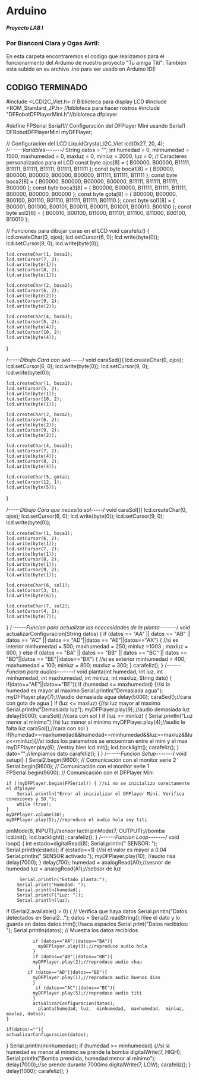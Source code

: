# Arduino
##### Proyecto LAB I 
### Por Bianconi Clara y Ogas Avril:
En esta carpeta encontraremos el codigo que realizamos para el funcionamiento del Arduino de nuestro proyecto "Tu amiga Titi":
Tambien esta subido en su archivo .ino para ser usado en Arduino IDE

## CODIGO TERMINADO
#include <LCDI2C_Viet.h>  // Biblioteca para display LCD
#include <ROM_Standard_JP.h> //bibloteca para hacer rostros
#include "DFRobotDFPlayerMini.h"//bibloteca dfplayer
 
#define FPSerial Serial1// Configuración del DFPlayer Mini usando Serial1
DFRobotDFPlayerMini myDFPlayer;
 
// Configuración del LCD
LiquidCrystal_I2C_Viet lcd(0x27, 20, 4);  
/*------Variables-------*/
String datos = "";
int humedad = 0, minhumedad = 1500, maxhumedad = 0, maxluz = 0, minluz = 2000, luz = 0;
// Caracteres personalizados para el LCD
const byte ojos[8] = { B00000, B00000, B11111, B11111, B11111, B11111, B11111, B11111 };
const byte boca1[8] = { B00000, B00000, B00000, B00000, B00000, B11111, B11111, B11111 };
const byte boca2[8] = { B00000, B00000, B00000, B00000, B11111, B11111, B11111, B00000 };
const byte boca3[8] = { B00000, B00000, B11111, B11111, B11111, B00000, B00000, B00000 };
const byte gota[8] = { B00000, B00000, B00100, B01110, B01110, B11111, B11111, B01110 };
const byte sol1[8] = { B00001, B01000, B00101, B00011, B00011, B01001, B00010, B00100 };
const byte sol2[8] = { B00010, B00100, B11000, B11101, B11100, B11000, B00100, B10010 };
 
// Funciones para dibujar caras en el LCD
void carafeliz() {
    lcd.createChar(0, ojos);
    lcd.setCursor(6, 0);
    lcd.write(byte(0));
    lcd.setCursor(9, 0);
    lcd.write(byte(0));
 
    lcd.createChar(1, boca1);
    lcd.setCursor(7, 2);
    lcd.write(byte(1));
    lcd.setCursor(8, 2);
    lcd.write(byte(1));
 
    lcd.createChar(2, boca2);
    lcd.setCursor(6, 2);
    lcd.write(byte(2));
    lcd.setCursor(9, 2);
    lcd.write(byte(2));
 
    lcd.createChar(4, boca3);
    lcd.setCursor(5, 2);
    lcd.write(byte(4));
    lcd.setCursor(10, 2);
    lcd.write(byte(4));
}
 
/*-----Dibujo Cara con sed-----*/
void caraSed(){
    lcd.createChar(0, ojos);
    lcd.setCursor(6, 0);
    lcd.write(byte(0));
    lcd.setCursor(9, 0);
    lcd.write(byte(0));
 
    lcd.createChar(1, boca1);
    lcd.setCursor(5, 2);
    lcd.write(byte(1));
    lcd.setCursor(10, 2);
    lcd.write(byte(1));
 
    lcd.createChar(2, boca2);
    lcd.setCursor(6, 2);
    lcd.write(byte(2));
    lcd.setCursor(9, 2);
    lcd.write(byte(2));
   
    lcd.createChar(4, boca3);
    lcd.setCursor(7, 2);
    lcd.write(byte(4));
    lcd.setCursor(8, 2);
    lcd.write(byte(4));
 
    lcd.createChar(5, gota);
    lcd.setCursor(12, 1);
    lcd.write(byte(5));
   
}
 
/*-----Dibujo Cara que necesita sol-----*/
void caraSol(){
    lcd.createChar(0, ojos);
    lcd.setCursor(6, 0);
    lcd.write(byte(0));
    lcd.setCursor(9, 0);
    lcd.write(byte(0));
 
    lcd.createChar(1, boca1);
    lcd.setCursor(6, 2);
    lcd.write(byte(1));
    lcd.setCursor(7, 2);
    lcd.write(byte(1));
    lcd.setCursor(8, 2);
    lcd.write(byte(1));
    lcd.setCursor(9, 2);
    lcd.write(byte(1));
 
    lcd.createChar(6, sol1);
    lcd.setCursor(3, 1);
    lcd.write(byte(6));
 
    lcd.createChar(7, sol2);
    lcd.setCursor(4, 1);
    lcd.write(byte(7));
}
/*------Funcion para actualizar las ncecesidades de la planta-------*/
void actualizarConfiguracion(String datos) {
    if (datos == "AA" || datos == "AB" || datos == "AC" || datos == "AD"||datos == "AE"||datos=="AX") {  //si es interior
        minhumedad = 500;
        maxhumedad = 250;
        minluz =1003 ;
        maxluz = 600;
    } else if (datos == "BA" || datos == "BB" || datos == "BC" || datos == "BD"||datos == "BE"||datos=="BX") {  //si es exterior
        minhumedad = 400;
        maxhumedad = 100;
        minluz = 800;
        maxluz = 300;
    }
      carafeliz();
}
 /*------Funcion para audios-------*/
void planta(int humedad, int luz, int minhumedad, int maxhumedad, int minluz, int maxluz, String dato) {
    if(dato=="AE"||dato=="BE"){
      if (humedad <= maxhumedad) {//si la humedad es mayor al maximo
          Serial.println("Demasiada agua");
          myDFPlayer.play(7);///audio demasiada agua
          delay(5000);
           caraSed();//cara con gota de agua
      }
      if (luz <= maxluz) {//si luz mayor al maximo
          Serial.println("Demasiada luz");
            myDFPlayer.play(9);  //audio demasiada luz
            delay(5000);
              caraSol();//cara con sol
      }
      if (luz >= minluz) {
          Serial.println("Luz menor al mínimo");//si luz menor al minimo
          myDFPlayer.play(4);//audio le falta luz
           caraSol();//cara con sol
      }
      if(humedad>=maxhumedad&&humedad<=minhumedad&&luz>=maxluz&&luz<=minluz){//si todos los parametros se encuentran entre el mim y el max
         myDFPlayer.play(6);  //estoy bien
         lcd.init();
    lcd.backlight();
          carafeliz();
      }
      dato="";//limpiamos dato
        carafeliz();
    }
}
   /*------Funcion Setup-------*/
void setup() {
    Serial2.begin(9600);  // Comunicación con el monitor serie 2
     Serial.begin(9600);  // Comunicación con el monitor serie 1
    FPSerial.begin(9600); // Comunicación con el DFPlayer Mini
 
    if (!myDFPlayer.begin(FPSerial)) { //si no se inicializo corectamente el dfplayer
        Serial.println("Error al inicializar el DFPlayer Mini. Verifica conexiones y SD.");
        while (true);
    }
    myDFPlayer.volume(30);  
    myDFPlayer.play(5);//reproduce el audio hola soy titi
   pinMode(8, INPUT);//sensor tactil
    pinMode(7, OUTPUT);//bomba  
    lcd.init();
    lcd.backlight();
    carafeliz();
}
  /*------Funcion Loop-------*/
void loop() {
   int estado=digitalRead(8);
   Serial.println(" SENSOR: ");
  Serial.println(estado);
  if (estado==1) {//si el valor es mayor a 0.04
    Serial.println(" SENSOR activado.");
      myDFPlayer.play(10);  //audio risa
      delay(7000);
  }
    delay(700);
    humedad = analogRead(A0);//sesnor de humedad
    luz = analogRead(A1);//sebsor de luz
 
         Serial.println("Estado planta:");
        Serial.print("Humedad: ");
        Serial.println(humedad);
        Serial.print(F("Luz: "));
        Serial.println(luz);
   
  if (Serial2.available() > 0) {  // Verifica que haya datos
          Serial.println("Datos detectados en Serial2...");
           datos = Serial2.readString();//lee el dato y lo guarda en datos
          datos.trim();//saca espacios
           Serial.print("Datos recibidos: ");
          Serial.println(datos);  // Muestra los datos recibidos
 
              if (datos=="AA"||datos=="BA"){
                myDFPlayer.play(3);//reproduce audio hola
              }
              if (datos=="AB"||datos=="BB"){
              myDFPlayer.play(2);//reproduce audio chau
                }
            if (datos=="AD"||datos=="BD"){
              myDFPlayer.play(1);//reproduce audio buenos dias
              }
               if (datos=="AC"||datos=="BC"){
              myDFPlayer.play(5);//reproduce audio titi
              }
              actualizarConfiguracion(datos);
                planta(humedad, luz,  minhumedad,  maxhumedad,  minluz, maxluz, datos);
    }
 
    if(datos!=""){
    actualizarConfiguracion(datos);
   }
   Serial.println(minhumedad);
     if (humedad >= minhumedad) {//si la humedad es menor al minimo se prende la bomba
        digitalWrite(7, HIGH);
        Serial.println("Bomba prendida, humedad menor al mínimo");
        delay(7000);//se prende durante 7000ms
        digitalWrite(7, LOW);
         carafeliz();
    }
    delay(1000);
      carafeliz();
}
